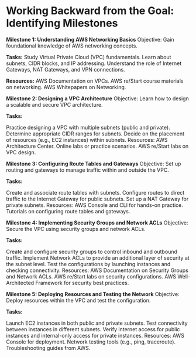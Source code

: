 # Working Backward from the Goal: Identifying Milestones

**Milestone 1: Understanding AWS Networking Basics**
Objective: Gain foundational knowledge of AWS networking concepts.

**Tasks:**
Study Virtual Private Cloud (VPC) fundamentals.
Learn about subnets, CIDR blocks, and IP addressing.
Understand the role of Internet Gateways, NAT Gateways, and VPN connections.

**Resources:**
AWS Documentation on VPCs.
AWS re/Start course materials on networking.
AWS Whitepapers on Networking.

**Milestone 2: Designing a VPC Architecture**
Objective: Learn how to design a scalable and secure VPC architecture.

**Tasks:**

Practice designing a VPC with multiple subnets (public and private).
Determine appropriate CIDR ranges for subnets.
Decide on the placement of resources (e.g., EC2 instances) within subnets.
Resources:
AWS Architecture Center.
Online labs or practice scenarios.
AWS re/Start labs on VPC design.

**Milestone 3: Configuring Route Tables and Gateways**
Objective: Set up routing and gateways to manage traffic within and outside the VPC.

**Tasks:**

Create and associate route tables with subnets.
Configure routes to direct traffic to the Internet Gateway for public subnets.
Set up a NAT Gateway for private subnets.
Resources:
AWS Console and CLI for hands-on practice.
Tutorials on configuring route tables and gateways.

**Milestone 4: Implementing Security Groups and Network ACLs**
Objective: Secure the VPC using security groups and network ACLs.

**Tasks:**

Create and configure security groups to control inbound and outbound traffic.
Implement Network ACLs to provide an additional layer of security at the subnet level.
Test the configurations by launching instances and checking connectivity.
Resources:
AWS Documentation on Security Groups and Network ACLs.
AWS re/Start labs on security configurations.
AWS Well-Architected Framework for security best practices.

**Milestone 5: Deploying Resources and Testing the Network**
Objective: Deploy resources within the VPC and test the configuration.

**Tasks:**

Launch EC2 instances in both public and private subnets.
Test connectivity between instances in different subnets.
Verify internet access for public instances and internal-only access for private instances.
Resources:
AWS Console for deployment.
Network testing tools (e.g., ping, traceroute).
Troubleshooting guides from AWS.
